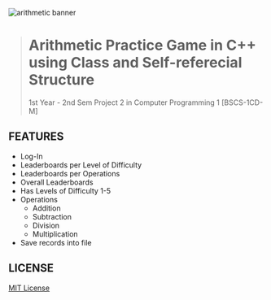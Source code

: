 ![arithmetic banner](https://user-images.githubusercontent.com/101156843/235081467-bfb85106-7020-4f2e-8e64-7874e81d1947.png)

> # **Arithmetic Practice Game in C++ using Class and Self-referecial Structure**
> 1st Year - 2nd Sem Project 2 in Computer Programming 1 [BSCS-1CD-M]

## FEATURES
- Log-In
- Leaderboards per Level of Difficulty
- Leaderboards per Operations
- Overall Leaderboards
- Has Levels of Difficulty 1-5
- Operations
  - Addition
  - Subtraction
  - Division
  - Multiplication
- Save records into file

## LICENSE
[MIT License](LISENCE)
